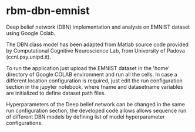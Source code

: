 # rbm-dbn-emnist
Deep belief network (DBN) implementation and analysis on EMNIST dataset using Google Colab.

The DBN class model has been adapted from Matlab source code provided by Computational Cognitive Neuroscience Lab, from University of Padova (ccnl.psy.unipd.it).

To run the application just upload the EMNIST dataset in the 'home' directory of Google COLAB environment and run all the cells.
In case a different location configuration is required, just edit the run configuration section in the jupyter notebook, where fname and datasetname variables are initialized to define dataset path files.

Hyperparameters of the Deep belief network can be changed in the same run configuration section, the developed code allows allows sequence run of different DBN models by defining list of model hyperparameter configurations.
